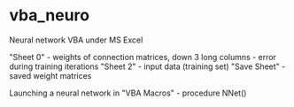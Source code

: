 # vba_neuro
Neural network VBA under MS Excel

"Sheet 0" - weights of connection matrices, down 3 long columns - error during training iterations
"Sheet 2" - input data (training set)
"Save Sheet" - saved weight matrices

Launching a neural network in "VBA Macros" - procedure NNet()
